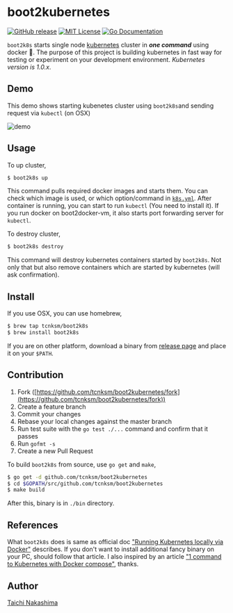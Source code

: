 # boot2kubernetes

[![GitHub release](http://img.shields.io/github/release/tcnksm/boot2kubernetes.svg?style=flat-square)][release]
[![MIT License](http://img.shields.io/badge/license-MIT-blue.svg?style=flat-square)][license]
[![Go Documentation](http://img.shields.io/badge/go-documentation-blue.svg?style=flat-square)][godocs]

[release]: https://github.com/tcnksm/boot2kubernetes/releases
[license]: https://github.com/tcnksm/boot2kubernetes/blob/master/LICENSE
[godocs]: http://godoc.org/github.com/tcnksm/boot2kubernetes

`boot2k8s` starts single node [kubernetes](https://github.com/googlecloudplatform/kubernetes) cluster in _**one command**_ using docker :whale:. The purpose of this project is building kubernetes in fast way for testing or experiment on your development environment. _Kubernetes version is 1.0.x_. 

## Demo 

This demo shows starting kubenetes cluster using `boot2k8s`and sending request via `kubectl` (on OSX)

![demo](http://g.recordit.co/UG8eCEZJnZ.gif)


## Usage

To up cluster,

```bash
$ boot2k8s up
```

This command pulls required docker images and starts them. You can check which image is used, or which option/command in [`k8s.yml`](/config/k8s.yml). After container is running, you can start to run `kubectl` (You need to install it). If you run docker on boot2docker-vm, it also starts port forwarding server for `kubectl`. 

To destroy cluster,

```bash
$ boot2k8s destroy
```

This command will destroy kubernetes containers started by `boot2k8s`. Not only that but also remove containers which are started by kubernetes (will ask confirmation). 

## Install

If you use OSX, you can use homebrew,

```bash
$ brew tap tcnksm/boot2k8s
$ brew install boot2k8s
```
If you are on other platform, download a binary from [release page](https://github.com/tcnksm/boot2kubernetes/releases) and place it on your `$PATH`.

## Contribution

1. Fork ([https://github.com/tcnksm/boot2kubernetes/fork](https://github.com/tcnksm/boot2kubernetes/fork))
1. Create a feature branch
1. Commit your changes
1. Rebase your local changes against the master branch
1. Run test suite with the `go test ./...` command and confirm that it passes
1. Run `gofmt -s`
1. Create a new Pull Request

To build `boot2k8s` from source, use `go get` and `make`, 

```bash
$ go get -d github.com/tcnksm/boot2kubernetes
$ cd $GOPATH/src/github.com/tcnksm/boot2kubernetes
$ make build
```

After this, binary is in `./bin` directory. 


## References

What `boot2k8s` does is same as official doc ["Running Kubernetes locally via Docker"](https://github.com/GoogleCloudPlatform/kubernetes/blob/release-1.0/docs/getting-started-guides/docker.md) describes. If you don't want to install additional fancy binary on your PC, should follow that article. I also inspired by an article ["1 command to Kubernetes with Docker compose"](http://sebgoa.blogspot.jp/2015/04/1-command-to-kubernetes-with-docker.html), thanks.

## Author

[Taichi Nakashima](https://github.com/tcnksm)
